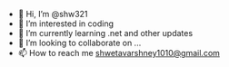 - 👋 Hi, I’m @shw321
- 👀 I’m interested in coding
- 🌱 I’m currently learning .net and other updates
- 💞️ I’m looking to collaborate on ...
- 📫 How to reach me shwetavarshney1010@gmail.com

<!---
shw321/shw321 is a ✨ special ✨ repository because its `README.md` (this file) appears on your GitHub profile.
You can click the Preview link to take a look at your changes.
--->
